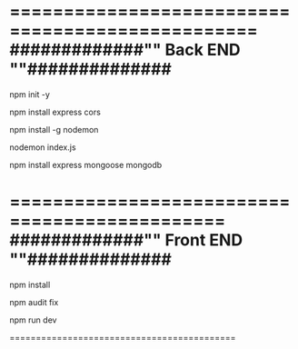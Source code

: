 =================================================
#############"" Back END ""##############
=================================================
npm init -y

npm install express cors

npm install -g nodemon

nodemon index.js 

npm install express mongoose mongodb

==============================================
#############"" Front END ""##############
===============================================
npm install

npm audit fix 

npm run dev

===========================================
